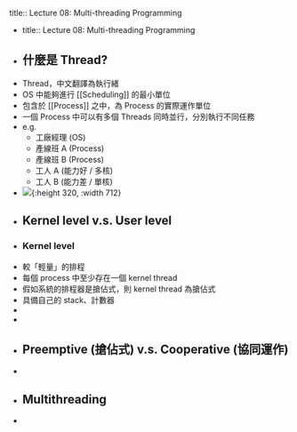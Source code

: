 title:: Lecture 08: Multi-threading Programming

- title:: Lecture 08: Multi-threading Programming
- ## 什麼是 Thread?
- Thread，中文翻譯為執行緒
- OS 中能夠進行 [[Scheduling]] 的最小單位
- 包含於 [[Process]] 之中，為 Process 的實際運作單位
- 一個 Process 中可以有多個 Threads 同時並行，分別執行不同任務
- e.g.
	- 工廠經理 (OS)
	- 產線班 A (Process)
	- 產線班 B (Process)
	- 工人 A (能力好 / 多核)
	- 工人 B (能力差 / 單核)
- ![](https://upload.wikimedia.org/wikipedia/commons/thumb/2/25/Concepts-_Program_vs._Process_vs._Thread.jpg/400px-Concepts-_Program_vs._Process_vs._Thread.jpg){:height 320, :width 712}
- ## Kernel level v.s. User level
- ### Kernel level
- 較「輕量」的排程
- 每個 process 中至少存在一個 kernel thread
- 假如系統的排程器是搶佔式，則 kernel thread 為搶佔式
- 具備自己的 stack、計數器
-
-
- ## Preemptive (搶佔式) v.s. Cooperative (協同運作)
-
- ## Multithreading
-